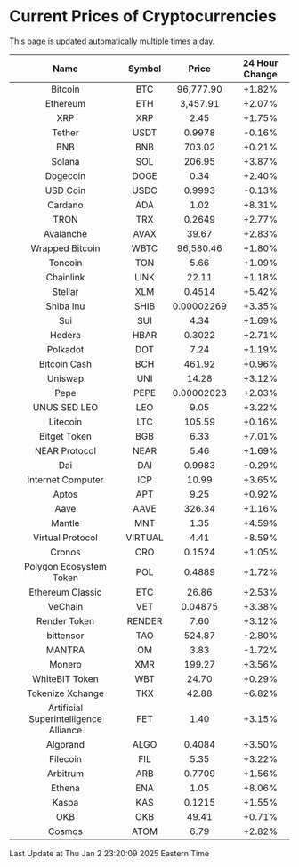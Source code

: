# Current Prices of Cryptocurrencies
This page is updated automatically multiple times a day.

| Name | Symbol | Price | 24 Hour Change |
| :---: |:---:| :---: | :---: |
| Bitcoin | BTC | 96,777.90 | +1.82% |
| Ethereum | ETH | 3,457.91 | +2.07% |
| XRP | XRP | 2.45 | +1.75% |
| Tether | USDT | 0.9978 | -0.16% |
| BNB | BNB | 703.02 | +0.21% |
| Solana | SOL | 206.95 | +3.87% |
| Dogecoin | DOGE | 0.34 | +2.40% |
| USD Coin | USDC | 0.9993 | -0.13% |
| Cardano | ADA | 1.02 | +8.31% |
| TRON | TRX | 0.2649 | +2.77% |
| Avalanche | AVAX | 39.67 | +2.83% |
| Wrapped Bitcoin | WBTC | 96,580.46 | +1.80% |
| Toncoin | TON | 5.66 | +1.09% |
| Chainlink | LINK | 22.11 | +1.18% |
| Stellar | XLM | 0.4514 | +5.42% |
| Shiba Inu | SHIB | 0.00002269 | +3.35% |
| Sui | SUI | 4.34 | +1.69% |
| Hedera | HBAR | 0.3022 | +2.71% |
| Polkadot | DOT | 7.24 | +1.19% |
| Bitcoin Cash | BCH | 461.92 | +0.96% |
| Uniswap | UNI | 14.28 | +3.12% |
| Pepe | PEPE | 0.00002023 | +2.03% |
| UNUS SED LEO | LEO | 9.05 | +3.22% |
| Litecoin | LTC | 105.59 | +0.16% |
| Bitget Token | BGB | 6.33 | +7.01% |
| NEAR Protocol | NEAR | 5.46 | +1.69% |
| Dai | DAI | 0.9983 | -0.29% |
| Internet Computer | ICP | 10.99 | +3.65% |
| Aptos | APT | 9.25 | +0.92% |
| Aave | AAVE | 326.34 | +1.16% |
| Mantle | MNT | 1.35 | +4.59% |
| Virtual Protocol | VIRTUAL | 4.41 | -8.59% |
| Cronos | CRO | 0.1524 | +1.05% |
| Polygon Ecosystem Token | POL | 0.4889 | +1.72% |
| Ethereum Classic | ETC | 26.86 | +2.53% |
| VeChain | VET | 0.04875 | +3.38% |
| Render Token | RENDER | 7.60 | +3.12% |
| bittensor | TAO | 524.87 | -2.80% |
| MANTRA | OM | 3.83 | -1.72% |
| Monero | XMR | 199.27 | +3.56% |
| WhiteBIT Token | WBT | 24.70 | +0.29% |
| Tokenize Xchange | TKX | 42.88 | +6.82% |
| Artificial Superintelligence Alliance | FET | 1.40 | +3.15% |
| Algorand | ALGO | 0.4084 | +3.50% |
| Filecoin | FIL | 5.35 | +3.22% |
| Arbitrum | ARB | 0.7709 | +1.56% |
| Ethena | ENA | 1.05 | +8.06% |
| Kaspa | KAS | 0.1215 | +1.55% |
| OKB | OKB | 49.41 | +0.71% |
| Cosmos | ATOM | 6.79 | +2.82% |

Last Update at Thu Jan  2 23:20:09 2025 Eastern Time